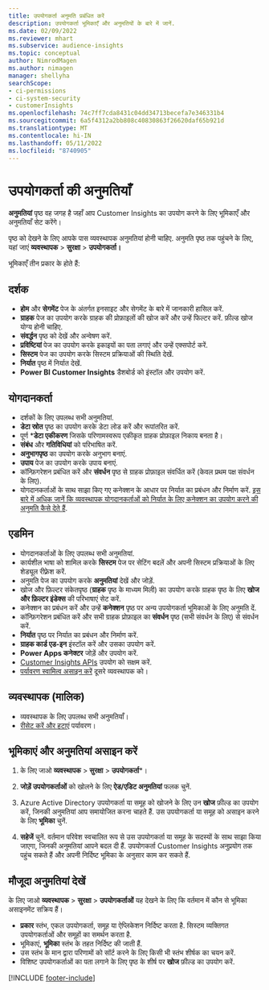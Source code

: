 ```yaml
---
title: उपयोगकर्ता अनुमति प्रबंधित करें
description: उपयोगकर्ता भूमिकाएँ और अनुमतियों के बारे में जानें.
ms.date: 02/09/2022
ms.reviewer: mhart
ms.subservice: audience-insights
ms.topic: conceptual
author: NimrodMagen
ms.author: nimagen
manager: shellyha
searchScope:
- ci-permissions
- ci-system-security
- customerInsights
ms.openlocfilehash: 74c7ff7cda8431c04dd34713becefa7e346331b4
ms.sourcegitcommit: 6a5f4312a2bb808c40830863f26620daf65b921d
ms.translationtype: MT
ms.contentlocale: hi-IN
ms.lasthandoff: 05/11/2022
ms.locfileid: "8740905"
---
```

# <a name="user-permissions"></a>उपयोगकर्ता की अनुमतियाँ

**अनुमतियां** पृष्ठ वह जगह है जहाँ आप Customer Insights का उपयोग करने के लिए भूमिकाएँ और अनुमतियाँ सेट करेंगे।

पृष्ठ को देखने के लिए आपके पास व्यवस्थापक अनुमतियां होनी चाहिए. अनुमति पृष्ठ तक पहुंचने के लिए, यहां जाएं **व्यवस्थापक** > **सुरक्षा** > **उपयोगकर्ता।**

भूमिकाएँ तीन प्रकार के होते हैं:

## <a name="viewer"></a>दर्शक

- **होम** और **सेगमेंट** पेज के अंतर्गत इनसाइट और सेगमेंट के बारे में जानकारी हासिल करें.
- **ग्राहक** पेज का उपयोग करके ग्राहक की प्रोफ़ाइलों की खोज करें और उन्हें फिल्टर करें. फ़ील्ड खोज योग्य होनी चाहिए.
- **संवर्द्धन** पृष्ठ को देखें और अन्वेषण करें.
- **प्रविष्टियां** पेज का उपयोग करके इकाइयों का पता लगाएं और उन्हें एक्सपोर्ट करें.
- **सिस्टम** पेज का उपयोग करके सिस्टम प्रक्रियाओं की स्थिति देखें.
- **निर्यात** पृष्ठ में निर्यात देखें.
- **Power BI Customer Insights** डैशबोर्ड को इंस्टॉल और उपयोग करें.

## <a name="contributor"></a>योगदानकर्ता

- दर्शकों के लिए उपलब्ध सभी अनुमतियां.
- **डेटा स्रोत** पृष्ठ का उपयोग करके डेटा लोड करें और रूपांतरित करें.
- पूर्ण ***डेटा एकीकरण** जिसके परिणामस्वरूप एकीकृत ग्राहक प्रोफ़ाइल निकाय बनता है।
- **संबंध** और **गतिविधियां** को परिभाषित करें.
- **अनुभागपृष्ठ** का उपयोग करके अनुभाग बनाएं.
- **उपाय** पेज का उपयोग करके उपाय बनाएं.
- कॉन्फ़िगरेशन प्रबंधित करें और **संवर्धन** पृष्ठ से ग्राहक प्रोफ़ाइल संवर्धित करें (केवल प्रथम पक्ष संवर्धन के लिए).
- योगदानकर्ताओं के साथ साझा किए गए कनेक्शन के आधार पर निर्यात का प्रबंधन और निर्माण करें. [इस बारे में अधिक जानें कि व्यवस्थापक योगदानकर्ताओं को निर्यात के लिए कनेक्शन का उपयोग करने की अनुमति कैसे देते हैं](connections.md#allow-contributors-to-use-a-connection-for-exports).

## <a name="admin"></a>एडमिन

- योगदानकर्ताओं के लिए उपलब्ध सभी अनुमतियां.
- कार्यशील भाषा को शामिल करके **सिस्टम** पेज पर सेटिंग बदलें और अपनी सिस्टम प्रक्रियाओं के लिए शेड्यूल रीफ़्रेश करें.
- अनुमति पेज का उपयोग करके **अनुमतियां** देखें और जोड़ें.
- खोज और फ़िल्टर संकेतपृष्ठ (**ग्राहक** पृष्ठ के माध्यम मिली) का उपयोग करके ग्राहक पृष्ठ के लिए **खोज और फ़िल्टर इंडेक्स** की परिभाषाएं सेट करें.
- कनेक्शन का प्रबंधन करें और उन्हें **कनेक्शन** पृष्ठ पर अन्य उपयोगकर्ता भूमिकाओं के लिए अनुमति दें.
- कॉन्फ़िगरेशन प्रबंधित करें और सभी ग्राहक प्रोफ़ाइल का **संवर्धन** पृष्ठ (सभी संवर्धन के लिए) से संवर्धन करें.
- **निर्यात** पृष्ठ पर निर्यात का प्रबंधन और निर्माण करें.
- **ग्राहक कार्ड एड-इन** इंस्टॉल करें और उसका उपयोग करें.
- **Power Apps कनेक्टर** जोड़ें और उपयोग करें.
- [Customer Insights APIs](apis.md) उपयोग को सक्षम करें.
- [पर्यावरण स्वामित्व असाइन करें](manage-environments.md#change-the-owner-of-an-environment) दूसरे व्यवस्थापक को।

## <a name="admin-owner"></a>व्यवस्थापक (मालिक)

- व्यवस्थापक के लिए उपलब्ध सभी अनुमतियाँ।
- [रीसेट करें और हटाएं](manage-environments.md#reset-an-existing-environment) पर्यावरण।

## <a name="assign-roles-and-permissions"></a>भूमिकाएं और अनुमतियां असाइन करें

1. के लिए जाओ **व्यवस्थापक** > **सुरक्षा** > **उपयोगकर्ता***।

1. **जोड़ें उपयोगकर्ताओं** को खोलने के लिए **ऐड/एडिट अनुमतियां** फलक चुनें.

1. Azure Active Directory उपयोगकर्ता या समूह को खोजने के लिए उन **खोज** फ़ील्ड का उपयोग करें, जिनकी अनुमतियां आप समायोजित करना चाहते हैं. उस उपयोगकर्ता या समूह को असाइन करने के लिए **भूमिका** चुनें.

1. **सहेजें** चुनें. वर्तमान परिवेश स्वचालित रूप से उस उपयोगकर्ता या समूह के सदस्यों के साथ साझा किया जाएगा, जिनकी अनुमतियां आपने बदल दी हैं. उपयोगकर्ता Customer Insights अनुप्रयोग तक पहुंच सकते हैं और अपनी निर्दिष्ट भूमिका के अनुसार काम कर सकते हैं.

## <a name="view-current-permissions"></a>मौजूदा अनुमतियां देखें

के लिए जाओ **व्यवस्थापक** > **सुरक्षा** > **उपयोगकर्ताओं** यह देखने के लिए कि वर्तमान में कौन से भूमिका असाइनमेंट सक्रिय हैं।

- **प्रकार** स्तंभ, एकल उपयोगकर्ता, समूह या ऐप्लिकेशन निर्दिष्ट करता है. सिस्टम व्यक्तिगत उपयोगकर्ताओं और समूहों का समर्थन करता है.
- भूमिकाएं, **भूमिका** स्तंभ के तहत निर्दिष्ट की जाती हैं.
- उस स्तंभ के मान द्वारा परिणामों को सॉर्ट करने के लिए किसी भी स्तंभ शीर्षक का चयन करें.
- विशिष्ट उपयोगकर्ताओं का पता लगाने के लिए पृष्ठ के शीर्ष पर **खोज** फ़ील्ड का उपयोग करें.


[!INCLUDE [footer-include](includes/footer-banner.md)]
